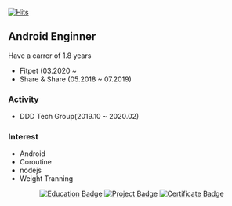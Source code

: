 [![Hits](https://hits.seeyoufarm.com/api/count/incr/badge.svg?url=https%3A%2F%2Fgithub.com%2FlagoJin%2Fhit-counter)](https://hits.seeyoufarm.com)

## Android Enginner 

Have a carrer of 1.8 years
- Fitpet (03.2020 ~
- Share & Share (05.2018 ~ 07.2019)

### Activity

- DDD Tech Group(2019.10 ~ 2020.02)

### Interest
- Android
- Coroutine
- nodejs
- Weight Tranning

<div align=center>

[![Education Badge](http://img.shields.io/badge/-Education%20-91fa46?style=flat-square&link=https://github.com/lagoJin/resume/blob/matser/education.md)](https://github.com/lagoJin/resume/blob/matser/education.md)
[![Project Badge](http://img.shields.io/badge/-Project%20-0080ff?style=flat-square&link=https://github.com/lagoJin/resume/blob/master/project.md)](https://github.com/lagoJin/resume/blob/master/project.md)
[![Certificate Badge](http://img.shields.io/badge/-Certificate%20-fcd12a?style=flat-square&link=https://github/lagoJin/resume/blob/matser/prime.md)](https://github/lagoJin/resume/blob/matser/prime.md)

</div>
